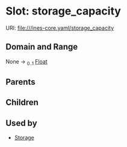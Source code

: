 
# Slot: storage_capacity



URI: [file:///ines-core.yaml/storage_capacity](file:///ines-core.yaml/storage_capacity)


## Domain and Range

None &#8594;  <sub>0..1</sub> [Float](types/Float.md)

## Parents


## Children


## Used by

 * [Storage](Storage.md)
